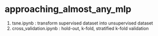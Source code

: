 # approaching_almost_any_mlp
1. tsne.ipynb : transform supervised dataset into unsupervised dataset
2. cross_validation.ipynb : hold-out, k-fold, stratified k-fold validation
